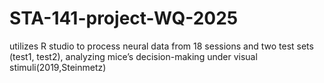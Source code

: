 # STA-141-project-WQ-2025
utilizes R studio to process neural data from 18 sessions and two test sets (test1, test2), analyzing mice’s decision-making under visual stimuli(2019,Steinmetz)
